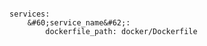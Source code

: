 <!-- layout:code post: building-your-service_dockerfile-path -->

```

services:
    &#60;service_name&#62;:
        dockerfile_path: docker/Dockerfile

```

